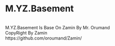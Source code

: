 # M.YZ.Basement
<br/>
M.YZ.Basement Is Base On Zamin By Mr. Orumand
<br/>
CopyRight By Zamin
<br/>
https://github.com/oroumand/Zamin/
